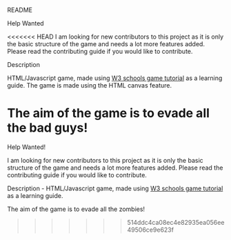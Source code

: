 README

Help Wanted

<<<<<<< HEAD
I am looking for new contributors to this project as it is only the basic structure of the game and needs a lot
more features added. Please read the contributing guide if you would like to contribute.

Description

HTML/Javascript game, made using [W3 schools game tutorial](http://www.w3schools.com/graphics/game_canvas.asp ) as a learning guide. 
The game is made using the HTML canvas feature. 

The aim of the game is to evade all the bad guys!
=======
Help Wanted!

I am looking for new contributors to this project as it is only the basic structure of the game and needs a lot
more features added. Please read the contributing guide if you would like to contribute.

Description - HTML/Javascript game, made using [W3 schools game tutorial](http://www.w3schools.com/graphics/game_canvas.asp ) as a learning guide. 


The aim of the game is to evade all the zombies!
>>>>>>> 514ddc4ca08ec4e82935ea056ee49506ce9e623f









